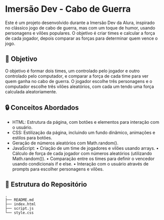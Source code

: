 # Imersão Dev - Cabo de Guerra

Este é um projeto desenvolvido durante a Imersão Dev da Alura, inspirado no clássico jogo de cabo de guerra, mas com um toque de humor, usando personagens e vilões populares. O objetivo é criar times e calcular a força de cada jogador, depois comparar as forças para determinar quem vence o jogo.

## 🚀 Objetivo
O objetivo é formar dois times, um controlado pelo jogador e outro controlado pelo computador, e comparar a força de cada time para ver quem ganha no cabo de guerra. O jogador escolhe três personagens e o computador escolhe três vilões aleatórios, com cada um tendo uma força calculada aleatoriamente.

## 🔒 Conceitos Abordados
- HTML: Estrutura da página, com botões e elementos para interação com o usuário.
- CSS: Estilização da página, incluindo um fundo dinâmico, animações e estilos para botões.
- Geração de números aleatórios com Math.random().
- JavaScript:
  • Criação de um time de jogadores e vilões usando arrays.
  • Cálculo de força de cada jogador com números aleatórios (utilizando Math.random()).
  • Comparação entre os times para definir o vencedor usando condicionais if e else.
  • Interação com o usuário através de prompts para escolher personagens e vilões.

## 📂 Estrutura do Repositório

```plaintext
.
├── README.md
├── index.html
├── script.js
└── style.css
